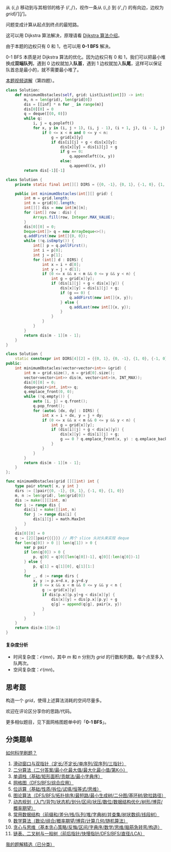 从 $(i,j)$ 移动到与其相邻的格子 $(i',j')$，视作一条从 $(i,j)$ 到 $(i',j')$ 的有向边，边权为 $\textit{grid}[i'][j']$。

问题变成计算从起点到终点的最短路。

这可以用 Dijkstra 算法解决，原理请看 [Dijkstra 算法介绍](https://leetcode.cn/problems/network-delay-time/solution/liang-chong-dijkstra-xie-fa-fu-ti-dan-py-ooe8/)。

由于本题的边权只有 $0$ 和 $1$，也可以用 **0-1 BFS** 解决。

0-1 BFS 本质是对 Dijkstra 算法的优化。因为边权只有 $0$ 和 $1$，我们可以把最小堆换成**双端队列**，遇到 $0$ 边权就加入**队首**，遇到 $1$ 边权就加入**队尾**，这样可以保证队首总是最小的，就不需要最小堆了。

[本题视频讲解](https://www.bilibili.com/video/BV1iF41157dG)（第四题）。

```Python [sol-Python3]
class Solution:
    def minimumObstacles(self, grid: List[List[int]]) -> int:
        m, n = len(grid), len(grid[0])
        dis = [[inf] * n for _ in range(m)]
        dis[0][0] = 0
        q = deque([(0, 0)])
        while q:
            i, j = q.popleft()
            for x, y in (i, j + 1), (i, j - 1), (i + 1, j), (i - 1, j):
                if 0 <= x < m and 0 <= y < n:
                    g = grid[x][y]
                    if dis[i][j] + g < dis[x][y]:
                        dis[x][y] = dis[i][j] + g
                        if g == 0:
                            q.appendleft((x, y))
                        else:
                            q.append((x, y))
        return dis[-1][-1]
```

```java [sol-Java]
class Solution {
    private static final int[][] DIRS = {{0, -1}, {0, 1}, {-1, 0}, {1, 0}};

    public int minimumObstacles(int[][] grid) {
        int m = grid.length;
        int n = grid[0].length;
        int[][] dis = new int[m][n];
        for (int[] row : dis) {
            Arrays.fill(row, Integer.MAX_VALUE);
        }
        dis[0][0] = 0;
        Deque<int[]> q = new ArrayDeque<>();
        q.addFirst(new int[]{0, 0});
        while (!q.isEmpty()) {
            int[] p = q.pollFirst();
            int i = p[0];
            int j = p[1];
            for (int[] d : DIRS) {
                int x = i + d[0];
                int y = j + d[1];
                if (0 <= x && x < m && 0 <= y && y < n) {
                    int g = grid[x][y];
                    if (dis[i][j] + g < dis[x][y]) {
                        dis[x][y] = dis[i][j] + g;
                        if (g == 0) {
                            q.addFirst(new int[]{x, y});
                        } else {
                            q.addLast(new int[]{x, y});
                        }
                    }
                }
            }
        }
        return dis[m - 1][n - 1];
    }
}
```

```cpp [sol-C++]
class Solution {
    static constexpr int DIRS[4][2] = {{0, 1}, {0, -1}, {1, 0}, {-1, 0}};
public:
    int minimumObstacles(vector<vector<int>> &grid) {
        int m = grid.size(), n = grid[0].size();
        vector<vector<int>> dis(m, vector<int>(n, INT_MAX));
        dis[0][0] = 0;
        deque<pair<int, int>> q;
        q.emplace_front(0, 0);
        while (!q.empty()) {
            auto [i, j] = q.front();
            q.pop_front();
            for (auto& [dx, dy] : DIRS) {
                int x = i + dx, y = j + dy;
                if (0 <= x && x < m && 0 <= y && y < n) {
                    int g = grid[x][y];
                    if (dis[i][j] + g < dis[x][y]) {
                        dis[x][y] = dis[i][j] + g;
                        g == 0 ? q.emplace_front(x, y) : q.emplace_back(x, y);
                    }
                }
            }
        }
        return dis[m - 1][n - 1];
    }
};
```

```go [sol-Go]
func minimumObstacles(grid [][]int) int {
	type pair struct{ x, y int }
	dirs := []pair{{0, -1}, {0, 1}, {-1, 0}, {1, 0}}
	m, n := len(grid), len(grid[0])
	dis := make([][]int, m)
	for i := range dis {
		dis[i] = make([]int, n)
		for j := range dis[i] {
			dis[i][j] = math.MaxInt
		}
	}
	dis[0][0] = 0
	q := [2][]pair{{{}}} // 两个 slice 头对头来实现 deque
	for len(q[0]) > 0 || len(q[1]) > 0 {
		var p pair
		if len(q[0]) > 0 {
			p, q[0] = q[0][len(q[0])-1], q[0][:len(q[0])-1]
		} else {
			p, q[1] = q[1][0], q[1][1:]
		}
		for _, d := range dirs {
			x, y := p.x+d.x, p.y+d.y
			if 0 <= x && x < m && 0 <= y && y < n {
				g := grid[x][y]
				if dis[p.x][p.y]+g < dis[x][y] {
					dis[x][y] = dis[p.x][p.y] + g
					q[g] = append(q[g], pair{x, y})
				}
			}
		}
	}
	return dis[m-1][n-1]
}
```

#### 复杂度分析

- 时间复杂度：$\mathcal{O}(mn)$，其中 $m$ 和 $n$ 分别为 $\textit{grid}$ 的行数和列数。每个点至多入队两次。
- 空间复杂度：$\mathcal{O}(mn)$。

## 思考题

构造一个 $\textit{grid}$，使得上述算法消耗的空间尽量多。

欢迎在评论区分享你的思路/代码。

更多相似题目，见下面网格图题单中的「**0-1 BFS**」。

## 分类题单

[如何科学刷题？](https://leetcode.cn/circle/discuss/RvFUtj/)

1. [滑动窗口与双指针（定长/不定长/单序列/双序列/三指针）](https://leetcode.cn/circle/discuss/0viNMK/)
2. [二分算法（二分答案/最小化最大值/最大化最小值/第K小）](https://leetcode.cn/circle/discuss/SqopEo/)
3. [单调栈（基础/矩形面积/贡献法/最小字典序）](https://leetcode.cn/circle/discuss/9oZFK9/)
4. [网格图（DFS/BFS/综合应用）](https://leetcode.cn/circle/discuss/YiXPXW/)
5. [位运算（基础/性质/拆位/试填/恒等式/思维）](https://leetcode.cn/circle/discuss/dHn9Vk/)
6. [图论算法（DFS/BFS/拓扑排序/最短路/最小生成树/二分图/基环树/欧拉路径）](https://leetcode.cn/circle/discuss/01LUak/)
7. [动态规划（入门/背包/状态机/划分/区间/状压/数位/数据结构优化/树形/博弈/概率期望）](https://leetcode.cn/circle/discuss/tXLS3i/)
8. [常用数据结构（前缀和/差分/栈/队列/堆/字典树/并查集/树状数组/线段树）](https://leetcode.cn/circle/discuss/mOr1u6/)
9. [数学算法（数论/组合/概率期望/博弈/计算几何/随机算法）](https://leetcode.cn/circle/discuss/IYT3ss/)
10. [贪心与思维（基本贪心策略/反悔/区间/字典序/数学/思维/脑筋急转弯/构造）](https://leetcode.cn/circle/discuss/g6KTKL/)
11. [链表、二叉树与一般树（前后指针/快慢指针/DFS/BFS/直径/LCA）](https://leetcode.cn/circle/discuss/K0n2gO/)

[我的题解精选（已分类）](https://github.com/EndlessCheng/codeforces-go/blob/master/leetcode/SOLUTIONS.md)
